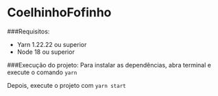 # CoelhinhoFofinho

###Requisitos:

- Yarn 1.22.22 ou superior
- Node 18 ou superior

###Execução do projeto:
Para instalar as dependências, abra terminal e execute o comando
`yarn`

Depois, execute o projeto com
`yarn start`
